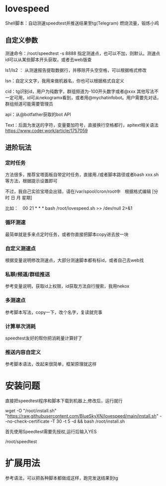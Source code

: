 # lovespeed
Shell脚本：自动测速speedtest并推送结果至tg(Telegram) 燃烧流量，锻炼小鸡

## 自定义参数

测速命令：/root/speedtest -s 8888    指定测速点，也可以不加，则默认。测速点id可以从某些脚本开头获取，或者去web版查

ls1/ls2 ： 从测速报告提取数据行，并移除开头空空格，可以根据格式修改

lsn：自定义文字，我用来做机器名，你也可以根据格式自定义

cid：tg识别id，用户为纯数字，群组频道为-100开头数字或者@xxx 其他写法不一定可用，id可从nekogramx看到，或者用@mychatinfobot。用户需要先对话，群组频道可能需要管理员

api：从@botfather获取的bot API

Text：后面为发送的字符，变量要加符号，直接换行空格都行，apitext相关语法 https://www.coder.work/article/1757059

## 进阶玩法

### 定时任务

方法很多，推荐宝塔面板自带定时任务，直接用./或者脚本路径或者bash xxx.sh等方法，根据提示设置即可

不过，我自己实验宝塔会出错，请在/var/spool/cron/root中　根据格式编辑 [分 时 日 月 星期]

比如：　00 21 * * * bash /root/lovespeed.sh >> /dev/null 2>&1

### 循环测速

最简单就是多来点定时任务，或者你直接把脚本copy进去放一块

### 自定义测速点

根据变量说明修改测速点，大部分测速脚本都有标id，或者自己去web找

### 私聊/频道/群组推送

参考变量说明，获取id上权限，id获取方法自行搜索，我用nekox

### 多测速点

参考脚本写法，copy一下，改个名字，复读就完事

### 计算单次消耗

speedtest友好的帮你把消耗量计算好了

### 推送内容自定义

参考脚本语法，改起来很简单，框架原理就这样

# 安装问题
直接把speedtest程序和脚本下载到机器上,修改后，运行就行

wget -O "/root/install.sh" "https://raw.githubusercontent.com/BlueSkyXN/lovespeed/main/install.sh" --no-check-certificate -T 30 -t 5 -d &&  bash /root/install.sh

首先使用Speedtest需要先授权,运行后输入YES

/root/speedtest

# 扩展用法
参考语法，可以把各种脚本都做成这样，跑完发送结果到tg

